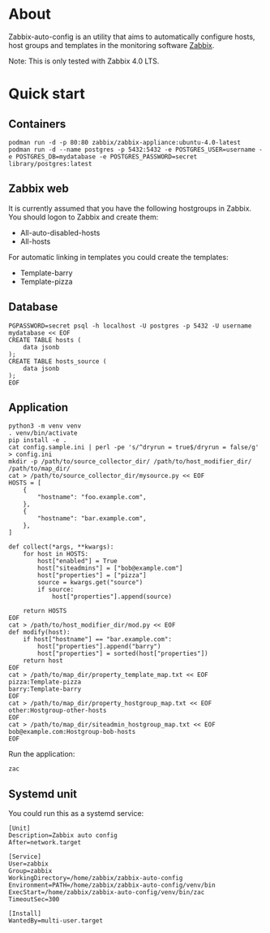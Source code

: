 # About

Zabbix-auto-config is an utility that aims to automatically configure hosts, host groups and templates in the monitoring software [Zabbix](https://www.zabbix.com/).

Note: This is only tested with Zabbix 4.0 LTS.

# Quick start

## Containers

```
podman run -d -p 80:80 zabbix/zabbix-appliance:ubuntu-4.0-latest
podman run -d --name postgres -p 5432:5432 -e POSTGRES_USER=username -e POSTGRES_DB=mydatabase -e POSTGRES_PASSWORD=secret library/postgres:latest
```

## Zabbix web

It is currently assumed that you have the following hostgroups in Zabbix. You should logon to Zabbix and create them:

* All-auto-disabled-hosts
* All-hosts

For automatic linking in templates you could create the templates:

* Template-barry
* Template-pizza

## Database

```
PGPASSWORD=secret psql -h localhost -U postgres -p 5432 -U username mydatabase << EOF
CREATE TABLE hosts (
    data jsonb
);
CREATE TABLE hosts_source (
    data jsonb
);
EOF
```

## Application

```
python3 -m venv venv
. venv/bin/activate
pip install -e .
cat config.sample.ini | perl -pe 's/^dryrun = true$/dryrun = false/g' > config.ini
mkdir -p /path/to/source_collector_dir/ /path/to/host_modifier_dir/ /path/to/map_dir/
cat > /path/to/source_collector_dir/mysource.py << EOF
HOSTS = [
    {
        "hostname": "foo.example.com",
    },
    {
        "hostname": "bar.example.com",
    },
]

def collect(*args, **kwargs):
    for host in HOSTS:
        host["enabled"] = True
        host["siteadmins"] = ["bob@example.com"]
        host["properties"] = ["pizza"]
        source = kwargs.get("source")
        if source:
            host["properties"].append(source)

    return HOSTS
EOF
cat > /path/to/host_modifier_dir/mod.py << EOF
def modify(host):
    if host["hostname"] == "bar.example.com":
        host["properties"].append("barry")
        host["properties"] = sorted(host["properties"])
    return host
EOF
cat > /path/to/map_dir/property_template_map.txt << EOF
pizza:Template-pizza
barry:Template-barry
EOF
cat > /path/to/map_dir/property_hostgroup_map.txt << EOF
other:Hostgroup-other-hosts
EOF
cat > /path/to/map_dir/siteadmin_hostgroup_map.txt << EOF
bob@example.com:Hostgroup-bob-hosts
EOF
```

Run the application:

```
zac
```

## Systemd unit

You could run this as a systemd service:

```
[Unit]
Description=Zabbix auto config
After=network.target

[Service]
User=zabbix
Group=zabbix
WorkingDirectory=/home/zabbix/zabbix-auto-config
Environment=PATH=/home/zabbix/zabbix-auto-config/venv/bin
ExecStart=/home/zabbix/zabbix-auto-config/venv/bin/zac
TimeoutSec=300

[Install]
WantedBy=multi-user.target
```
